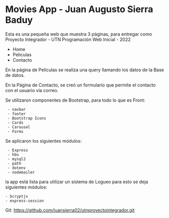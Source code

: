 # Movies App - Juan Augusto Sierra Baduy
Esta es una pequeña web que muestra 3 páginas, para entregar como Proyecto Integrador - UTN Programación Web Inicial - 2022
 - Home 
 - Peliculas
 - Contacto

En la página de Películas se realiza una query llamando los datos de la Base de datos.

En la Página de Contacto, se creó un formulario que permite el contacto con el usuario vía correo.

Se utilizaron componentes de Bootstrap, para todo lo que es Front:
```
 - navbar
 - footer
 - Bootstrap Icons
 - Cards
 - Carousel
 - Forms
```

Se aplicaron los siguientes módulos:
```
 - Express
 - hbs
 - mysql2
 - path
 - dotenv
 - nodemailer
```
la app está lista para utilizar un sistema de Logueo para esto se deja siguientes módulos:
 ```
 - bcryptjs
 - express-session
```

Git: https://github.com/juansierra02/utnproyectointegrador.git